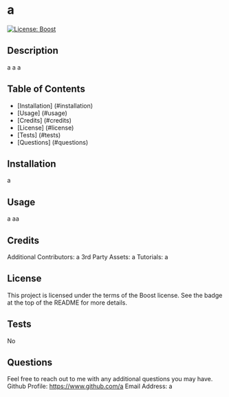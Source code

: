 
# a

[![License: Boost](https://img.shields.io/badge/License-Boost%201.0-lightblue.svg)](https://www.boost.org/LICENSE_1_0.txt)

## Description

a
a
a

## Table of Contents

- [Installation] (#installation)
- [Usage] (#usage)
- [Credits] (#credits)
- [License] (#license)
- [Tests] (#tests)
- [Questions] (#questions)

## Installation

a

## Usage

a
aa

## Credits

Additional Contributors: a
3rd Party Assets: a
Tutorials: a

## License

This project is licensed under the terms of the Boost license. See the badge at the top of the README for more details.

## Tests

No

## Questions

Feel free to reach out to me with any additional questions you may have.
Github Profile: https://www.github.com/a
Email Address: a
    